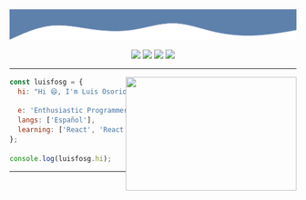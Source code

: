 <img src=".assets/banner.svg" />
<p align="center">
  <img width="30" src="https://emojis.slackmojis.com/emojis/images/1563480763/5999/meow_party.gif?1563480763" />
  <img src="https://img.shields.io/badge/JavaScript-F7DF1E?style=for-the-badge&logo=javascript&logoColor=black" />
  <img src="https://img.shields.io/badge/TypeScript-3178C6?style=for-the-badge&logo=typescript&logoColor=white" />
  <img width="30" src="https://emojis.slackmojis.com/emojis/images/1563480763/5999/meow_party.gif?1563480763" />
</p>

---------------

<img align="right" width="300" height="200" src="https://place-puppy.com/300x200?random" />

```js
const luisfosg = {
  hi: "Hi 😄, I'm Luis Osorio",

  e: 'Enthusiastic Programmer 👾',
  langs: ['Español'],
  learning: ['React', 'React Native', 'NextJS', 'English'],
};

console.log(luisfosg.hi);
```

---------------
<!--

[![Links of Interest](https://readme-typing-svg.herokuapp.com?font=Rubik&color=%235EA6F7&size=25&vCenter=true&height=25&lines=%3E+Links+of+Interest)](https://github.com/LuisFOsG)

Mas cosas a tener en cuenta :0

- 🔭 I’m currently working on ...
- 🌱 I’m currently learning ...
- 👯 I’m looking to collaborate on ...
- 🤔 I’m looking for help with ...
- 💬 Ask me about ...
- 📫 How to reach me: ...
- 😄 Pronouns: ...
- ⚡ Fun fact: ...

#### Redes Sociales

🏡 [website][website] **|**
🐦 [twitter][twitter] **|**
📺 [youtube][youtube] **|**
📷 [instagram][instagram] **|**
👔 [linkedin][linkedin]

-->
